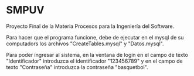 # SMPUV
Proyecto Final de la Materia Procesos para la Ingeniería del Software.

Para hacer que el programa funcione, debe de ejecutar en el mysql de su computadors los archivos "CreateTables.mysql" y "Datos.mysql".

Para poder ingresar al sistema, en la ventana de login en el campo de texto "Identificador" introduzca el identificador "123456789" y en el campo de texto "Contraseña" introduzca la contraseña "basquetbol".
